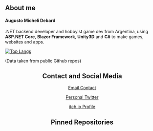 ## About me

#### Augusto Micheli Debard
.NET backend developer and hobbyist game dev from Argentina, using **ASP.NET Core**, **Blazor Framework**, **Unity3D** and **C#** to make games, websites and apps.

[![Top Langs](https://github-readme-stats.vercel.app/api/top-langs/?username=svartskogen&layout=compact)](https://github.com/anuraghazra/github-readme-stats)

(Data taken from public Github repos)

<!--
<h2 align="center">Projects</h2>
<p align="center">Take a look at my personal, open or commercial projects.</p>

| <a href="link" target="_blank">**Chime**</a> | <a href="link2" target="_blank">**Artifact Repo**</a> |
| :---: | :---: | 
| <img align='center' src='chimePath' height='100px'> | <img align='center' src='ArtifactImgPath' height='100px'> |
| <a href="link" target="_blank">Spanish Unity Tutorials</a> | <a href="link2" target="_blank">Game made for Ludum Dare 46</a> |
-->

<h2 align="center">Contact and Social Media</h2>
<p align="center"><a href="mailto:amichelidebard@gmail.com" target="_blank">Email Contact</a></p>
<p align="center"><a href="https://twitter.com/Svartskogen" target="_blank">Personal Twitter</a></p>
<p align="center"><a href="https://svartskogen.itch.io/" target="_blank">itch.io Profile</a></p>


<h2 align="center">Pinned Repositories</h2>


<!--Data<!--

<!--
**Svartskogen/Svartskogen** is a ✨ _special_ ✨ repository because its `README.md` (this file) appears on your GitHub profile.

Here are some ideas to get you started:

- 🔭 I’m currently working on ...
- 🌱 I’m currently learning ...
- 👯 I’m looking to collaborate on ...
- 🤔 I’m looking for help with ...
- 💬 Ask me about ...
- 📫 How to reach me: ...
- 😄 Pronouns: ...
- ⚡ Fun fact: ...
-->
